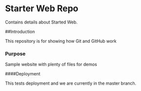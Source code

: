 # Starter Web Repo

Contains details about Started Web.

##Introduction

This repository is for showing how Git and GitHub work

### Purpose

Sample website with plenty of files for demos

####Deployment

This tests deployment and we are currently in the master branch.